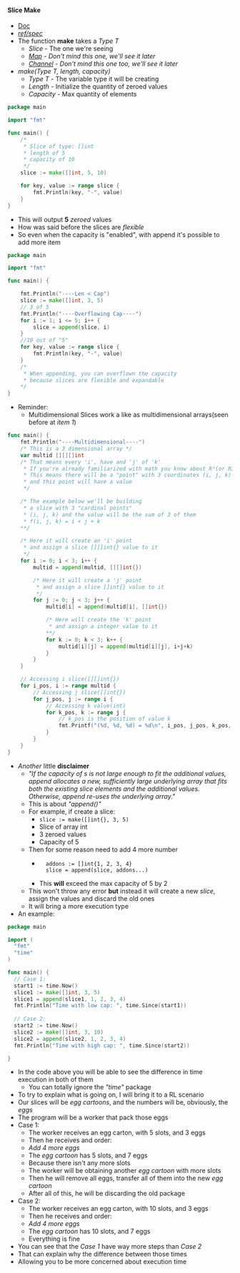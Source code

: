 #### Slice Make
- [Doc](https://golang.org/doc/effective_go.html#allocation_make)
- [_ref/spec_](https://golang.org/ref/spec#Making_slices_maps_and_channels)
- The function __make__ takes a _Type T_
    - _Slice_ - The one we're seeing
    - [_Map_]() - _Don't mind this one, we'll see it later_
    - [_Channel_]() - _Don't mind this one too, we'll see it later_
- _make(Type T, length, capacity)_
    - _Type T_ - The variable type it will be creating
    - _Length_ - Initialize the quantity of zeroed values
    - _Capacity_ - Max quantity of elements
```go
package main

import "fmt"

func main() {
    /*
     * Slice of type: []int
     * length of 5
     * capacity of 10
     */
    slice := make([]int, 5, 10)

    for key, value := range slice {
        fmt.Println(key, "-", value)
    }
}
```
- This will output __5__ _zeroed_ values
- How was said before the slices are _flexible_
- So even when the capacity is "enabled", with append it's possible to add more item
```go
package main

import "fmt"

func main() {

    fmt.Println("----Len < Cap")
    slice := make([]int, 3, 5)
    // 3 of 5
    fmt.Println("----Overflowing Cap----")
    for i := 1; i <= 5; i++ {
        slice = append(slice, i)
    }
    //10 out of "5"
    for key, value := range slice {
        fmt.Println(key, "-", value)
    }
    /*
     * When appending, you can overflown the capacity
     * because slices are flexible and expandable
    */
}
```
- Reminder: 
    - Multidimensional Slices work a like as multidimensional arrays(seen before at _item 1_)
```go
func main() {
    fmt.Println("----Multidimensional----")
    /* This is a 3 dimensional array */
    var multid [][][]int
    /* That means every 'i', have and 'j' of 'k'
     * If you're already familiarized with math you know about R³(or R3)
     * This means there will be a "point" with 3 coordinates (i, j, k)
     * and this point will have a value
     */

    /* The example below we'll be building
     * a slice with 3 "cardinal points"
     * (i, j, k) and the value will be the sum of 3 of them
     * f(i, j, k) = i + j + k
    **/

    /* Here it will create an 'i' point
     * and assign a slice [][]int{} value to it
     */
    for i := 0; i < 3; i++ {
        multid = append(multid, [][]int{})

        /* Here it will create a 'j' point
         * and assign a slice []int{} value to it
         */
        for j := 0; j < 3; j++ {
            multid[i] = append(multid[i], []int{})

            /* Here will create the 'k' point
             * and assign a integer value to it
            **/
            for k := 0; k < 3; k++ {
                multid[i][j] = append(multid[i][j], i+j+k)
            }
        }
    }

    // Accessing i slice([][]int{})
    for i_pos, i := range multid {
        // Accessing j slice([]int{})
        for j_pos, j := range i {
            // Accessing k value(int)
            for k_pos, k := range j {
                // k_pos is the position of value k
                fmt.Printf("(%d, %d, %d) = %d\n", i_pos, j_pos, k_pos, k)
            }
        }
    }
}
```
- _Another_ little __disclaimer__
    - _"If the capacity of s is not large enough to fit the additional values, append allocates a new, sufficiently large underlying array that fits both the existing slice elements and the additional values. Otherwise, append re-uses the underlying array."_
    - This is about _"append()"_
    - For example, if create a slice:
        - ```slice := make([]int{}, 3, 5)```
        - Slice of array int
        - 3 zeroed values
        - Capacity of 5
    - Then for some reason need to add 4 more number
        - ``` 
            addons := []int{1, 2, 3, 4}
            slice = append(slice, addons...) 
          ```
        - This __will__ exceed the max capacity of 5 by 2
    - This won't throw any error __but__ instead it will create a new _slice_, assign the values and discard the old ones
    - It will bring a more  execution type
- An example:
```go
package main

import (
  "fmt"
  "time"
)

func main() {
  // Case 1:
  start1 := time.Now()
  slice1 := make([]int, 3, 5)
  slice1 = append(slice1, 1, 2, 3, 4)
  fmt.Println("Time with low cap: ", time.Since(start1))
  
  // Case 2:
  start2 := time.Now()
  slice2 := make([]int, 3, 10)
  slice2 = append(slice2, 1, 2, 3, 4)
  fmt.Println("Time with high cap: ", time.Since(start2))

}
```
- In the code above you will be able to see the difference in time execution in both of them
    - You can totally ignore the _"time"_ package
- To try to explain what is going on, I will bring it to a RL scenario
- Our slices will be _egg cartoons_, and the numbers will be, obviously, the _eggs_
- The program will be a worker that pack those eggs
- Case 1:
    - The worker receives an egg carton, with 5 slots, and 3 eggs
    - Then he receives and order:
    - _Add 4 more eggs_
    - The _egg cartoon_ has 5 slots, and 7 eggs
    - Because there isn't any more slots
    - The worker will be obtaining another _egg cartoon_ with more slots
    - Then he will remove all eggs, transfer all of them into the new _egg cartoon_
    - After all of this, he will be discarding the old package
- Case 2:
    - The worker receives an egg carton, with 10 slots, and 3 eggs
    - Then he receives and order:
    - _Add 4 more eggs_
    - The _egg cartoon_ has 10 slots, and 7 eggs
    - Everything is fine
- You can see that the _Case 1_ have way more steps than _Case 2_
- That can explain why the difference between those times
- Allowing you to be more concerned about execution time
